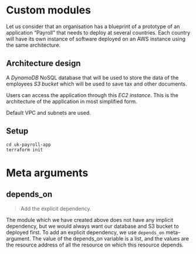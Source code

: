 # Custom modules

Let us consider that an organisation has a
blueprint of a prototype of an application “Payroll” that needs
to deploy at several countries.
Each country will have its own instance of software deployed
on an AWS instance using the same architecture.

## Architecture design
A *DynamoDB* NoSQL database that will be used to store the
data of the employees
*S3 bucket* which will be used to save tax and other documents.

Users can access the application through this *EC2 instance*.
This is the architecture of the application in most simplified
form.

Default VPC and subnets are used.

## Setup

```
cd uk-payroll-app
terraform init
```
# Meta arguments

## depends_on
> Add the explicit dependency.

The module which we have created above does not have any implicit dependency, but we would always want our database and S3 bucket to deployed first.
To add an explicit dependency, we use `depends_on` meta-argument.
The value of the depends_on variable is a list, and the values are the resource address of all the resource on which this resource depends.

## 
